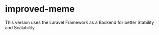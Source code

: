 # improved-meme
This version uses the Laravel Framework as a Backend for better Stability and Scalability 
